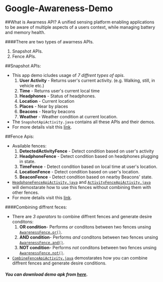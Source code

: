 # Google-Awareness-Demo

##What is Awarness API?
A unified sensing platform enabling applications to be aware of multiple aspects of a users context, while managing battery and memory health.

####There are two types of awarness APIs. 
  1. Snapshot APIs.
  2. Fence  APIs.

##Snapshot APIs:
* This app demo icludes usage of _7 diffrent types of apis_.
  1. **User Activity** - Returns user's current activity. (e.g. Walking, still, in vehicle etc.)
  2. **Time** - Returns user's current local time
  3. **Headphones** - Status of headphones.
  4. **Location** - Current location
  5. **Places** - Near by places
  6. **Beacons** - Nearby beacons
  7. **Weather** - Weather condition at current location.
* The `SnapshotApiActivity.java` contains all these APIs and their demos.
* For more details visit this [link](https://developers.google.com/awareness/android-api/snapshot-api-overview).

##Fence Apis:
* Available fences:
  1. **DetectedActivityFence** - Detect condition based on user's activity
  2. **HeadphoneFence** - Detect condition based on headphones plugging in state.
  3. **TimeFence** - Detect condition based on local time at user's location.
  4. **LocationFence** - Detect condition based on user's location.
  5. **BeaconFence** - Detect condition based on nearby Beacons' state.
* [`HeadphoneFenceApiActivity.java`](https://github.com/CommonUtils/Google-Awareness-Demo/blob/master/app/src/main/java/example/awarnessapi/HeadphoneFenceApiActivity.java) and [`ActivityFenceApiActivity.java`](https://github.com/CommonUtils/Google-Awareness-Demo/blob/master/app/src/main/java/example/awarnessapi/ActivityFanceApiDemo.java) will demostarate how to use this fences without combining them with other fences.
* For more details visit this [link](https://developers.google.com/awareness/android-api/fence-api-overview).

####Combining diffrent feces: 
* There are _3 operators_ to combine diffrent fences and generate desire conditons: 
  1. **OR condition**- Performs _or_ conditons between two fences unsing [`AwarenessFence.or()`](https://developers.google.com/android/reference/com/google/android/gms/awareness/fence/AwarenessFence.html#or(com.google.android.gms.awareness.fence.AwarenessFence...)).
  2. **AND condition**- Performs _and_ conditons between two fences unsing [`AwarenessFence.and()`](https://developers.google.com/android/reference/com/google/android/gms/awareness/fence/AwarenessFence.html#and(com.google.android.gms.awareness.fence.AwarenessFence...)).
  3. **NOT condition**- Performs _not_ conditons between two fences unsing [`AwarenessFence.not()`](https://developers.google.com/android/reference/com/google/android/gms/awareness/fence/AwarenessFence.html#not(com.google.android.gms.awareness.fence.AwarenessFence)).
* [`CombineFenceApiActivity.java`](https://github.com/CommonUtils/Google-Awareness-Demo/blob/master/app/src/main/java/example/awarnessapi/CombineFenceApiActivity.java) demostarates how you can combine diffrent fences and generate desire conditions.

##### You can download demo apk from [here](https://github.com/CommonUtils/Google-Awareness-Demo/blob/master/Demo.apk).
